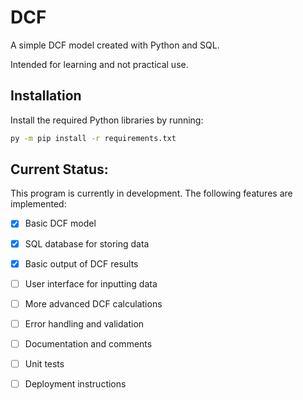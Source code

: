 # DCF
A simple DCF model created with Python and SQL. 

Intended for learning and not practical use.


## Installation
Install the required Python libraries by running:

```bash
py -m pip install -r requirements.txt
```

## Current Status:
This program is currently in development. The following features are implemented:
- [x] Basic DCF model
- [x] SQL database for storing data
- [x] Basic output of DCF results

- [ ] User interface for inputting data
- [ ] More advanced DCF calculations
- [ ] Error handling and validation
- [ ] Documentation and comments
- [ ] Unit tests
- [ ] Deployment instructions

